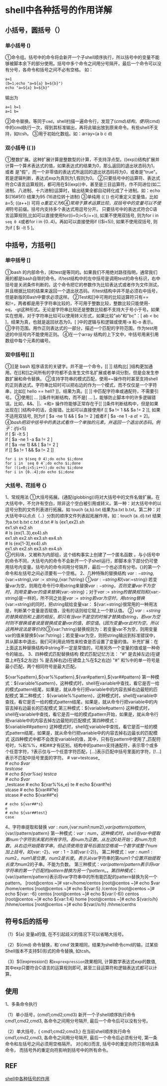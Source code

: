 # shell中各种括号的作用详解

## 小括号，圆括号（）

### 单小括号 ()

&#x20;  ①命令组。括号中的命令将会新开一个子shell顺序执行，所以括号中的变量不能够被脚本余下的部分使用。括号中多个命令之间用分号隔开，最后一个命令可以没有分号，各命令和括号之间不必有空格。 如：

```
a=1
(b=1;echo "a=${a} b=${b}")
echo "a=${a} b=${b}"
```

输出为

```
a=1 b=1
a=1 b=
```

&#x20;  ②命令替换。等同于`cmd`，shell扫描一遍命令行，发现了$(cmd)结构，便将$(cmd)中的cmd执行一次，得到其标准输出，再将此输出放到原来命令。有些shell不支持，如tcsh。     ③用于初始化数组。如：array=(a b c d)

### 双小括号 (( ))

&#x20;   ①整数扩展。这种扩展计算是整数型的计算，不支持浮点型。((exp))结构扩展并计算一个算术表达式的值，如果表达式的结果为0，那么返回的退出状态码为1，或者 是"假"，而一个非零值的表达式所返回的退出状态码将为0，或者是"true"。若是逻辑判断，表达式exp为真则为1,假则为0。     ②只要括号中的运算符、表达式符合C语言运算规则，都可用在$((exp))中，甚至是三目运算符。作不同进位(如二进制、八进制、十六进制)运算时，输出结果全都自动转化成了十进制。如：echo $((16#5f)) 结果为95 (16进位转十进制)     ③单纯用 (( )) 也可重定义变量值，比如 a=5; ((a++)) 可将 $a 重定义为6     ④常用于算术运算比较，双括号中的变量可以不使用$符号前缀。括号内支持多个表达式用逗号分开。 只要括号中的表达式符合C语言运算规则,比如可以直接使用for((i=0;i<5;i++)), 如果不使用双括号, 则为for i in `seq 0 4`或者for i in {0..4}。再如可以直接使用if (($i<5)), 如果不使用双括号, 则为if \[ $i -lt 5 ]。

## 中括号，方括号\[]

### 单中括号 \[]

&#x20;   ①bash 的内部命令，\[和test是等同的。如果我们不用绝对路径指明，通常我们用的都是bash自带的命令。if/test结构中的左中括号是调用test的命令标识，右中括号是关闭条件判断的。这个命令把它的参数作为比较表达式或者作为文件测试，并且根据比较的结果来返回一个退出状态码。if/test结构中并不是必须右中括号，但是新版的Bash中要求必须这样。     ②Test和\[]中可用的比较运算符只有==和!=，两者都是用于字符串比较的，不可用于整数比较，整数比较只能使用-eq，-gt这种形式。无论是字符串比较还是整数比较都不支持大于号小于号。如果实在想用，对于字符串比较可以使用转义形式，如果比较"ab"和"bc"：\[ ab < bc ]，结果为真，也就是返回状态为0。\[ ]中的逻辑与和逻辑或使用-a 和-o 表示。     ③字符范围。用作正则表达式的一部分，描述一个匹配的字符范围。作为test用途的中括号内不能使用正则。     ④在一个array 结构的上下文中，中括号用来引用数组中每个元素的编号。

### 双中括号\[\[ ]]

&#x20;   ①\[\[是 bash 程序语言的关键字。并不是一个命令，\[\[ ]] 结构比\[ ]结构更加通用。在\[\[和]]之间所有的字符都不会发生文件名扩展或者单词分割，但是会发生参数扩展和命令替换。     ②支持字符串的模式匹配，使用=\~操作符时甚至支持shell的正则表达式。字符串比较时可以把右边的作为一个模式，而不仅仅是一个字符串，比如\[\[ hello == hell? ]]，结果为真。\[\[ ]] 中匹配字符串或通配符，不需要引号。     ③使用\[\[ ... ]]条件判断结构，而不是\[ ... ]，能够防止脚本中的许多逻辑错误。比如，&&、||、<和> 操作符能够正常存在于\[\[ ]]条件判断结构中，但是如果出现在\[ ]结构中的话，会报错。比如可以直接使用if \[\[ $a != 1 && $a != 2 ]], 如果不适用双括号, 则为if \[ $a -ne 1] && \[ $a != 2 ]或者if \[ $a -ne 1 -a $a != 2 ]。     ④bash把双中括号中的表达式看作一个单独的元素，并返回一个退出状态码。 例子： if ($i<5)\
if \[ $i -lt 5 ]\
if \[ $a -ne 1 -a $a != 2 ]\
if \[ $a -ne 1] && \[ $a != 2 ]\
if \[\[ $a != 1 && $a != 2 ]]

```
for i in $(seq 0 4);do echo $i;done  
for i in `seq 0 4`;do echo $i;done  
for ((i=0;i<5;i++));do echo $i;done  
for i in {0..4};do echo $i;done  
```

### 大括号、花括号 {}

1、常规用法     ①大括号拓展。(通配(globbing))将对大括号中的文件名做扩展。在大括号中，不允许有空白，除非这个空白被引用或转义。第一种：对大括号中的以逗号分割的文件列表进行拓展。如 touch {a,b}.txt 结果为a.txt b.txt。第二种：对大括号中以点点（..）分割的顺序文件列表起拓展作用，如：touch {a..d}.txt 结果为a.txt b.txt c.txt d.txt # ls {ex1,ex2}.sh\
ex1.sh ex2.sh\
\# ls {ex{1..3},ex4}.sh\
ex1.sh ex2.sh ex3.sh ex4.sh\
\# ls {ex\[1-3],ex4}.sh\
ex1.sh ex2.sh ex3.sh ex4.sh\
②代码块，又被称为内部组，这个结构事实上创建了一个匿名函数 。与小括号中的命令不同，大括号内的命令不会新开一个子shell运行，即脚本余下部分仍可使用括号内变量。括号内的命令间用分号隔开，最后一个也必须有分号。{}的第一个命令和左括号之间必须要有一个空格。   2、几种特殊的替换结构 ${var:-string},${var:+string},${var:=string},${var:?string}       ①${var:-string}和${var:=string}:若变量var为空，则用在命令行中用string来替换${var:-string}，否则变量var不为空时，则用变量var的值来替换${var:-string}；对于${var:=string}的替换规则和${var:-string}是一样的，所不同之处是${var:=string}若var为空时，用string替换${var:=string}的同时，把string赋给变量var： ${var:=string}很常用的一种用法是，判断某个变量是否赋值，没有的话则给它赋上一个默认值。       ② ${var:+string}的替换规则和上面的相反，即只有当var不是空的时候才替换成string，若var为空时则不替换或者说是替换成变量 var的值，即空值。(因为变量var此时为空，所以这两种说法是等价的)        ③${var:?string}替换规则为：若变量var不为空，则用变量var的值来替换${var:?string}；若变量var为空，则把string输出到标准错误中，并从脚本中退出。我们可利用此特性来检查是否设置了变量的值。       补充扩展：在上面这五种替换结构中string不一定是常值的，可用另外一个变量的值或是一种命令的输出。  3、四种模式匹配替换结构 模式匹配记忆方法： "#" 是去掉左边(在键盘上#在$之左边) % 是去掉右边(在键盘上%在$之右边) "#" 和%中的单一符号是最小匹配，两个相同符号是最大匹配。

${var%pattern},${var%%pattern},${var#pattern},${var##pattern}      第一种模式：${variable%pattern}，这种模式时，shell在variable中查找，看它是否一给的模式pattern结尾，如果是，就从命令行把variable中的内容去掉右边最短的匹配模式      第二种模式： ${variable%%pattern}，这种模式时，shell在variable中查找，看它是否一给的模式pattern结尾，如果是，就从命令行把variable中的内容去掉右边最长的匹配模式      第三种模式：${variable#pattern} 这种模式时，shell在variable中查找，看它是否一给的模式pattern开始，如果是，就从命令行把variable中的内容去掉左边最短的匹配模式      第四种模式： ${variable##pattern} 这种模式时，shell在variable中查找，看它是否一给的模式pattern结尾，如果是，就从命令行把variable中的内容去掉右边最长的匹配模式      这四种模式中都不会改变variable的值，其中，只有在pattern中使用了_匹配符号时，%和%%，#和##才有区别。结构中的pattern支持通配符，表示零个或多个任意字符，?表示仅与一个任意字符匹配，\[...]表示匹配中括号里面的字符，\[!...]表示不匹配中括号里面的字符。 # var=testcase_\
_# echo $var_\
_testcase_\
_# echo ${var%se} testca_\
_# echo $var_\
_testcase # echo ${var%%s_e} te # echo ${var#?e}\
stcase # echo ${var##?e}\
stcase # echo ${var##\*e}

```
# echo ${var##*s}  
e  
# echo ${var##test}  
case  
```

&#x20;4、字符串提取和替换 ${var:num},${var:num1:num2},${var/pattern/pattern},${var//pattern/pattern}        第一种模式：${var:num}，这种模式时，shell在var中提取第num个字符到末尾的所有字符。若num为正数，从左边0处开始；若num为负数，从右边开始提取字串，但必须使用在冒号后面加空格或一个数字或整个num加上括号，如${var: -2}、${var:1-3}或${var:(-2)}。                 第二种模式：${var:num1:num2}，num1是位置，num2是长度。表示从$var字符串的第$num1个位置开始提取长度为$num2的子串。不能为负数。        第三种模式：${var/pattern/pattern}表示将var字符串的第一个匹配的pattern替换为另一个pattern。。                第四种模式：${var//pattern/pattern}表示将var字符串中的所有能匹配的pattern替换为另一个pattern。 \[root@centos \~]# var=/home/centos \[root@centos \~]# echo $var /home/centos \[root@centos \~]# echo ${var:5} /centos \[root@centos \~]# echo ${var: -6} centos \[root@centos \~]# echo ${var:(-6)} centos \[root@centos \~]# echo ${var:1:4} home \[root@centos \~]# echo ${var/o/h} /hhme/centos \[root@centos \~]# echo ${var//o/h} /hhme/cenths

## 符号$后的括号

（1）${a} 变量a的值, 在不引起歧义的情况下可以省略大括号。

（2）$(cmd) 命令替换，和`cmd`效果相同，结果为shell命令cmd的输，过某些Shell版本不支持$()形式的命令替换, 如tcsh。

（3）$((expression)) 和`exprexpression`效果相同, 计算数学表达式exp的数值, 其中exp只要符合C语言的运算规则即可, 甚至三目运算符和逻辑表达式都可以计算。

## 使用

1、多条命令执行

（1）单小括号，(cmd1;cmd2;cmd3) 新开一个子shell顺序执行命令cmd1,cmd2,cmd3, 各命令之间用分号隔开, 最后一个命令后可以没有分号。

（2）单大括号，{ cmd1;cmd2;cmd3;} 在当前shell顺序执行命令cmd1,cmd2,cmd3, 各命令之间用分号隔开, 最后一个命令后必须有分号, 第一条命令和左括号之间必须用空格隔开。 对{}和()而言, 括号中的重定向符只影响该条命令， 而括号外的重定向符影响到括号中的所有命令。

## REF

[shell中各种括号的作用](https://blog.csdn.net/taiyang1987912/article/details/39551385)
